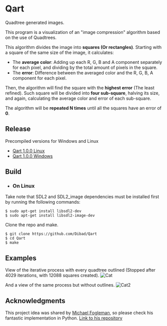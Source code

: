 # Qart

Quadtree generated images.

This program is a visualization of an "image compression" algorithm based on the use of Quadtrees. 

This algorithm divides the image into __squares (Or rectangles)__. Starting with a square of the same size of the image, it calculates:
* The __average color__: Adding up each R, G, B and A component separately for each pixel, and dividing by the total amount of pixels in the square.
* The __error__: Difference between the averaged color and the R, G, B, A component for each pixel.

Then, the algorithm will find the square with the __highest error__ (The least refined). Such square will be divided into __four sub-square__, halving its size, and again, calculating the average color and error of each sub-square.

The algorithm will be __repeated N times__ until all the squares have an error of __0__.

## Release

Precompiled versions for Windows and Linux
* [Qart 1.0.0 Linux](https://github.com/Dibad/Qart/releases/download/v1.0.0/Qart-1.0.0-linux.tar.gz)
* [Qart 1.0.0 Windows](https://github.com/Dibad/Qart/releases/download/v1.0.0/Qart-1.0.0-win32.zip)

## Build

* ### On Linux

Take note that SDL2 and SDL2_image dependencies must be installed first by running the following commands:
```
$ sudo apt-get install libsdl2-dev
$ sudo apt-get install libsdl2-image-dev
```
Clone the repo and make.
```
$ git clone https://github.com/Dibad/Qart
$ cd Qart
$ make
```


## Examples
View of the iterative process with every quadtree outlined (Stopped after 4029 iterations, with 12088 squares created).
![Cat](https://i.imgur.com/5mDiqZB.gif)<p>
And a view of the same process but without outlines.
![Cat2](https://i.imgur.com/MIi4Gxr.gif)

## Acknowledgments

This project idea was shared by [Michael Fogleman](https://github.com/fogleman), so please check his fantastic implementation in Python. [Link to his repository](https://github.com/fogleman/Quads)

